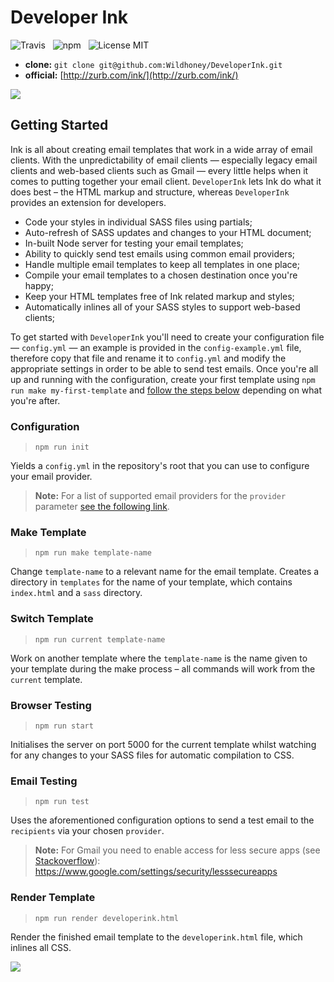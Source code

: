 # Developer Ink

![Travis](http://img.shields.io/travis/Wildhoney/DeveloperInk.svg?style=flat-square)
&nbsp;
![npm](http://img.shields.io/npm/v/developer-ink.svg?style=flat-square)
&nbsp;
![License MIT](http://img.shields.io/badge/License-MIT-lightgrey.svg?style=flat-square)

* **clone:** `git clone git@github.com:Wildhoney/DeveloperInk.git`
* **official:** [http://zurb.com/ink/](http://zurb.com/ink/)

<img src="http://i.imgur.com/zqJCkme.jpg" />

## Getting Started

Ink is all about creating email templates that work in a wide array of email clients. With the unpredictability of email clients &mdash; especially legacy email clients and web-based clients such as Gmail &mdash; every little helps when it comes to putting together your email client. `DeveloperInk` lets Ink do what it does best &ndash; the HTML markup and structure, whereas `DeveloperInk` provides an extension for developers.

* Code your styles in individual SASS files using partials;
* Auto-refresh of SASS updates and changes to your HTML document;
* In-built Node server for testing your email templates;
* Ability to quickly send test emails using common email providers;
* Handle multiple email templates to keep all templates in one place;
* Compile your email templates to a chosen destination once you're happy;
* Keep your HTML templates free of Ink related markup and styles;
* Automatically inlines all of your SASS styles to support web-based clients;

To get started with `DeveloperInk` you'll need to create your configuration file &mdash; `config.yml` &mdash; an example is provided in the `config-example.yml` file, therefore copy that file and rename it to `config.yml` and modify the appropriate settings in order to be able to send test emails. Once you're all up and running with the configuration, create your first template using `npm run make my-first-template` and [follow the steps below](#configuration) depending on what you're after.

### Configuration

> `npm run init`

Yields a `config.yml` in the repository's root that you can use to configure your email provider.

> **Note:** For a list of supported email providers for the `provider` parameter [see the following link](https://github.com/andris9/nodemailer-wellknown#supported-services).

### Make Template

> `npm run make template-name`

Change `template-name` to a relevant name for the email template. Creates a directory in `templates` for the name of your template, which contains `index.html` and a `sass` directory.

### Switch Template

> `npm run current template-name`

Work on another template where the `template-name` is the name given to your template during the make process &ndash; all commands will work from the `current` template.

### Browser Testing

> `npm run start`

Initialises the server on port 5000 for the current template whilst watching for any changes to your SASS files for automatic compilation to CSS.

### Email Testing

> `npm run test`

Uses the aforementioned configuration options to send a test email to the `recipients` via your chosen `provider`.

> **Note:** For Gmail you need to enable access for less secure apps (see [Stackoverflow](http://stackoverflow.com/questions/26948516/nodemailer-invalid-login)): https://www.google.com/settings/security/lesssecureapps

### Render Template

> `npm run render developerink.html`

Render the finished email template to the `developerink.html` file, which inlines all CSS.

<img src="http://codeanchor.com/wp-content/uploads/2013/12/ink.png" />
